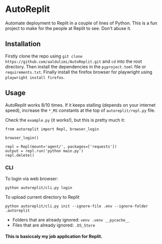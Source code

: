 # AutoReplit 
Automate deployment to Replit in a couple of lines of Python. This is a fun project to make for the people at Replit to see. Don't abuse it.

## Installation
Firstly clone the repo using `git clone https://github.com/aaldulimi/AutoReplit.git` and `cd` into the root directory. Then install the dependencies in the `pyproject.toml` file or `requirements.txt`. Finally install the firefox browser for playwright using `playwright install firefox`.

## Usage
AutoReplit works 8/10 times. If it keeps stalling (depends on your internet speed), increase the `*_MS` constants at the top of `autoreplit/repl.py` file. 

Check the `example.py` (it works!), but this is pretty much it:
```
from autoreplit import Repl, browser_login

browser_login()

repl = Repl(mount='agent/', packages=['requests'])
output = repl.run('python main.py')
repl.delete()
```

### CLI 
To login via web browser:
```
python autoreplit/cli.py login
```

To upload current directory to Replit
```
python autoreplit/cli.py init --ignore-file .env --ignore-folder .autoreplit
```
- Folders that are already ignored: `venv .venv __pycache__`
- Files that are already ignored: `.DS_Store`


#### This is basiccaly my job application for Replit.
